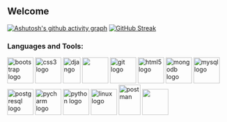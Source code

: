 <h2 align="left">Welcome</h2>

[![Ashutosh's github activity graph](https://github-readme-activity-graph.vercel.app/graph?username=mist258&theme=github-compact)](https://github.com/ashutosh00710/github-readme-activity-graph)
[![GitHub Streak](https://streak-stats.demolab.com/?user=mist258&theme=whatsapp-dark2)](https://git.io/streak-stats)

<h3 align="left">Languages and Tools:</h3>

  <img src="https://cdn.jsdelivr.net/gh/devicons/devicon/icons/bootstrap/bootstrap-original.svg" height="60" alt="bootstrap logo"  />   <img src="https://cdn.jsdelivr.net/gh/devicons/devicon/icons/css3/css3-original.svg" height="60" alt="css3 logo"  />   <img src="https://cdn.worldvectorlogo.com/logos/django.svg" alt="django" width="40" height="60"/>  <img src="https://cdn.jsdelivr.net/gh/devicons/devicon@latest/icons/docker/docker-original-wordmark.svg"  height="60"/> <img src="https://cdn.jsdelivr.net/gh/devicons/devicon/icons/git/git-original.svg" height="60" alt="git logo"  />   <img src="https://cdn.jsdelivr.net/gh/devicons/devicon/icons/html5/html5-original.svg" height="60" alt="html5 logo"  />  <img src="https://cdn.jsdelivr.net/gh/devicons/devicon/icons/mongodb/mongodb-original.svg" height="60" alt="mongodb logo"  />  <img src="https://cdn.jsdelivr.net/gh/devicons/devicon/icons/mysql/mysql-original.svg" height="60" alt="mysql logo"  />  <img src="https://cdn.jsdelivr.net/gh/devicons/devicon/icons/postgresql/postgresql-original.svg" height="60" alt="postgresql logo"  />  <img src="https://cdn.jsdelivr.net/gh/devicons/devicon/icons/pycharm/pycharm-original.svg" height="60" alt="pycharm logo"  />  <img src="https://cdn.jsdelivr.net/gh/devicons/devicon/icons/python/python-original.svg" height="60" alt="python logo" /> <img src="https://cdn.jsdelivr.net/gh/devicons/devicon/icons/linux/linux-original.svg" height="60" alt="linux logo"  />  <img src="https://www.vectorlogo.zone/logos/getpostman/getpostman-icon.svg" alt="postman" width="50" height="70"/>  <img src="https://cdn.jsdelivr.net/gh/devicons/devicon@latest/icons/bash/bash-original.svg" height="60"/>
          
</div>



